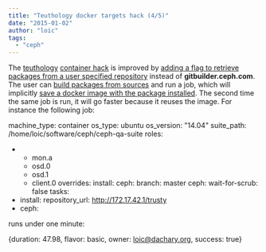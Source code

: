 ```yaml
---
title: "Teuthology docker targets hack (4/5)"
date: "2015-01-02"
author: "loic"
tags: 
  - "ceph"
---
```


The [teuthology](https://github.com/ceph/teuthology/) [container hack](http://dachary.org/?p=3441) is improved by [adding a flag to retrieve packages from a user specified repository](https://github.com/dachary/teuthology/compare/wip-container#diff-c1f38d4216fbc347c57aad6ec8d85064R239) instead of **gitbuilder.ceph.com**. The user can [build packages from sources](http://dachary.org/?p=3491) and run a job, which will implicitly [save a docker image with the package installed](http://dachary.org/?p=3354). The second time the same job is run, it will go faster because it reuses the image. For instance the following job:

machine\_type: container
os\_type: ubuntu
os\_version: "14.04"
suite\_path: /home/loic/software/ceph/ceph-qa-suite
roles:
- - mon.a
  - osd.0
  - osd.1
  - client.0
overrides:
  install:
    ceph:
      branch: master
  ceph:
    wait-for-scrub: false
tasks:
- install:
    repository\_url: http://172.17.42.1/trusty
- ceph:

runs under one minute:

{duration: 47.98, flavor: basic, owner: loic@dachary.org, success: true}

